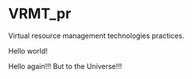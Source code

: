 # VRMT_pr

Virtual resource management technologies practices.

Hello world!

Hello again!!! But to the Universe!!!
